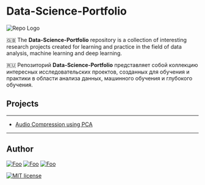# Data-Science-Portfolio

![Repo Logo](https://images.paramount.tech/uri/mgid:arc:imageassetref:shared.southpark.nordics:f828643f-8e52-4037-84e5-c672bef9fcbe?quality=0.7&gen=ntrn&legacyStatusCode=true)

🇬🇧 The **Data-Science-Portfolio** repository is a collection of interesting research projects created for learning and practice in the field of data analysis, machine learning and deep learning.

🇷🇺 Репозиторий **Data-Science-Portfolio** представляет собой коллекцию интересных исследовательских проектов, созданных для обучения и практики в области анализа данных, машинного обучения и глубокого обучения.



## Projects

---

- [Audio Compression using PCA]()

---



## Author

<a href="https://github.com/otofarings" rel="some text">![Foo](https://img.shields.io/badge/GitHub-100000?style=for-the-badge&logo=github&logoColor=white)</a>
<a href="https://t.me/otofarings" rel="some text">![Foo](https://img.shields.io/badge/Telegram-2CA5E0?style=for-the-badge&logo=telegram&logoColor=white)</a>
<a href="https://linkedin.com/in/anton-abdulgalimov-b264a3203" rel="some text">![Foo](https://img.shields.io/badge/LinkedIn-0077B5?style=for-the-badge&logo=linkedin&logoColor=white)</a>


[![MIT license](https://img.shields.io/badge/License-MIT-blue.svg)](https://lbesson.mit-license.org/)
